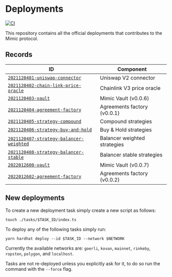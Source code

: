 # Deployments

[![CI](https://github.com/mimic-fi/deployments/actions/workflows/ci.yml/badge.svg)](https://github.com/mimic-fi/deployments/actions/workflows/ci.yml)

This repository contains all the official deployments that contributes to the Mimic protocol.

## Records

| ID                                                                                              | Component                    |
| ----------------------------------------------------------------------------------------------- | ---------------------------- |
| [`2021120401-uniswap-connector`](./tasks/2021120401-uniswap-connector/output)                   | Uniswap V2 connector         |
| [`2021120402-chain-link-price-oracle`](./tasks/2021120402-chain-link-price-oracle/output)       | Chainlink V3 price oracle    |
| [`2021120403-vault`](./tasks/2021120403-vault/output)                                           | Mimic Vault (v0.0.6)         |
| [`2021120404-agreement-factory`](./tasks/2021120404-agreement-factory/output)                   | Agreements factory (v0.0.1)  |
| [`2021120405-strategy-compound`](./tasks/2021120405-strategy-compound/output)                   | Compound strategies          |
| [`2021120406-strategy-buy-and-hold`](./tasks/2021120406-strategy-buy-and-hold/output)           | Buy & Hold strategies        |
| [`2021120407-strategy-balancer-weighted`](./tasks/2021120407-strategy-balancer-weighted/output) | Balancer weighted strategies |
| [`2021120408-strategy-balancer-stable`](./tasks/2021120408-strategy-balancer-stable/output)     | Balancer stable strategies   |
| [`2022012600-vault`](./tasks/2022012601-vault/output)                                           | Mimic Vault (v0.0.7)         |
| [`2022012602-agreement-factory`](./tasks/2022012602-agreement-factory/output)                   | Agreements factory (v0.0.2)  |

## New deployments

To create a new deployment task simply create a new script as follows:

```
touch ./tasks/$TASK_ID/index.ts
```

To deploy any of the following tasks simply run:

```
yarn hardhat deploy --id $TASK_ID --network $NETWORK
```

Currently the available networks are: `goerli`, `kovan`, `mainnet`, `rinkeby`, `ropsten`, `polygon`, and `localhost`.

Tasks are not re-deployed unless you explicitly ask for it, to do so run the command with the `--force` flag.
